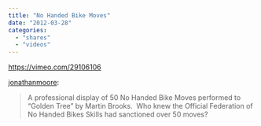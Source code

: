 ```yaml
---
title: "No Handed Bike Moves"
date: "2012-03-28"
categories: 
  - "shares"
  - "videos"
---
```


https://vimeo.com/29106106

[jonathanmoore](http://jonathanmoore.com/post/19955923245/no-handed-bike-moves):

> A professional display of 50 No Handed Bike Moves performed to “Golden Tree” by Martin Brooks.  Who knew the Official Federation of No Handed Bikes Skills had sanctioned over 50 moves?
